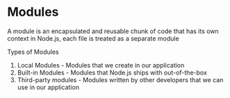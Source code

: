 # Modules

A module is an encapsulated and reusable chunk of code that has its own context in Node.js, each file is treated as a separate module

Types of Modules

1. Local Modules - Modules that we create in our application
2. Built-in Modules - Modules that Node.js ships with out-of-the-box
3. Third-party modules - Modules written by other developers that we can use in our application

